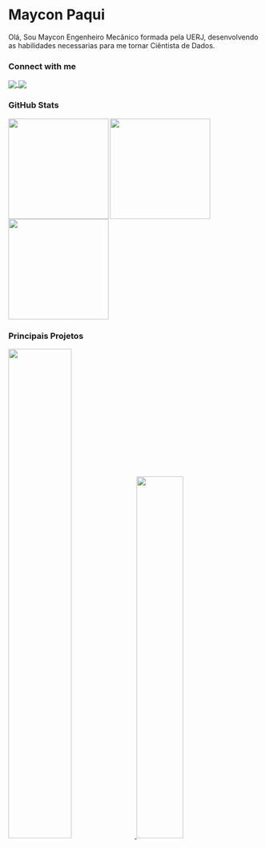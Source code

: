 <h1>
    <span>Maycon Paqui</span>
</h1>

<p align="left">
  <a>
     Olá, Sou Maycon Engenheiro Mecânico formada pela UERJ, desenvolvendo as habilidades necessarias para me tornar Ciêntista de Dados.    
  </a>
</p>

<h3 align="left">Connect with me</h3>
<a href="mailto:pm.maycon@gmail.com" target="_blank">
  <img align="center" src="https://img.shields.io/badge/-Email-000?style=for-the-badge&logo=gmail&logoColor=5E81AC&color:FFF"/>
</a>

<a href="https://br.linkedin.com/in/maycon-marciano" target="_blank">
  <img align="center" src="https://img.shields.io/badge/-LinkedIn-000?style=for-the-badge&logo=linkedin&logoColor=5E81AC&color:FFF"/>
</a>

<!-- [![E-mail](https://img.shields.io/badge/-Email-000?style=for-the-badge&logo=gmail&logoColor=5E81AC&color:FFF)](mailto:pm.maycon@gmail.com) -->
<!-- [![LinkedIn](https://img.shields.io/badge/-LinkedIn-000?style=for-the-badge&logo=linkedin&logoColor=5E81AC&color:FFF)](https://br.linkedin.com/in/maycon-marciano) -->
<h3 align="left">GitHub Stats</h3>

<a href="https://github.com/anuraghazra/github-readme-stats" target="_blank">
  <img height=200 align="left" src="https://github-readme-stats-git-masterrstaa-rickstaa.vercel.app/api?username=Mayconpm&&hide_title=true&show_icons=true&include_all_commits=false&count_private=true&theme=nord&bg_color=EB545400" />
</a>

<a href="https://github.com/anuraghazra/github-readme-stats" target="_blank">
  <img height=200 align="center" src="https://github-readme-stats.vercel.app/api/top-langs?username=Mayconpm&theme=nord&bg_color=EB545400&layout=compact"/>
</a>

<a href="https://streak-stats.demolab.com/demo/" target="_blank">
  <img height=200 align="center" src="https://streak-stats.demolab.com?user=Mayconpm&theme=nord&background=EB545400"/>
</a>

<h3 align="left">Principais Projetos</h3>

<p align="left">
  <a href="https://github.com/Mayconpm/CS50x_2021">
     <img width="50%" src="https://github-readme-stats.vercel.app/api/pin/?username=Mayconpm&repo=CS50x_2021&show_icons=true&theme=nord&bg_color=EB545400" />     
  </a>
  <a href="https://github.com/Mayconpm/ANN_MATLAB">
    <img width="43%" src="https://github-readme-stats.vercel.app/api/pin/?username=Mayconpm&repo=ANN_MATLAB&show_icons=true&theme=nord&bg_color=EB545400"/>
  </a>
</p>
